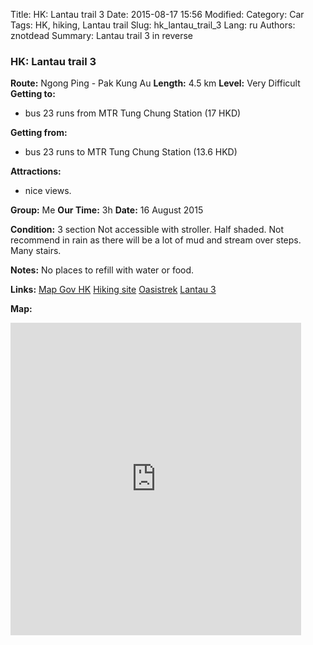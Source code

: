 Title: HK: Lantau trail 3
Date: 2015-08-17 15:56
Modified: 
Category: Car
Tags: HK,  hiking,  Lantau trail
Slug: hk_lantau_trail_3
Lang: ru
Authors: znotdead
Summary: Lantau trail 3 in reverse

### HK: Lantau trail 3

**Route:** Ngong Ping - Pak Kung Au
**Length:** 4.5 km
**Level:** Very Difficult
**Getting to:**
 - bus 23 runs from MTR Tung Chung Station (17 HKD)

**Getting from:**
 - bus 23 runs to MTR Tung Chung Station (13.6 HKD)

**Attractions:**
 - nice views.

**Group:** Me
**Our Time:** 3h
**Date:** 16 August 2015

**Condition:**
3 section Not accessible with stroller. Half shaded. Not recommend in rain as there will be a lot of mud and stream over steps. Many stairs.

**Notes:**
No places to refill with water or food.

**Links:**
[Map Gov HK](http://www2.map.gov.hk/gih3/view/index.jsp)
[Hiking site](http://hiking.gov.hk/eng)
[Oasistrek](http://www.oasistrek.com)
[Lantau 3](http://hiking.gov.hk/eng/longtrail/ltrail/ltrail/ltrail03.htm)

**Map:**
<iframe src='https://connect.garmin.com/activity/embed/866960437' width='465' height='500' frameborder='0'></iframe>